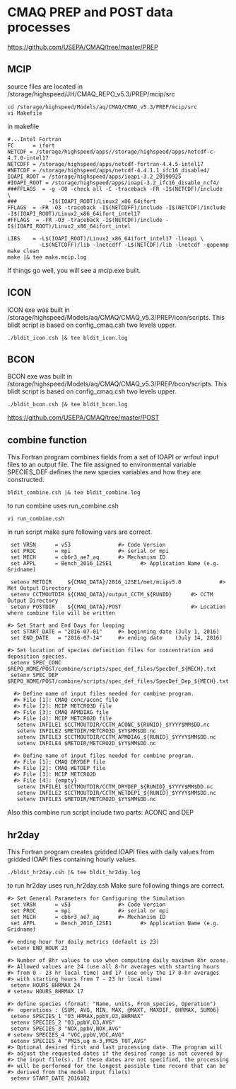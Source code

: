 # CMAQ PREP and POST data processes


https://github.com/USEPA/CMAQ/tree/master/PREP
## MCIP
source files are located in /storage/highspeed/JH/CMAQ_REPO_v5.3/PREP/mcip/src
```
cd /storage/highspeed/Models/aq/CMAQ/CMAQ_v5.3/PREP/mcip/src
vi Makefile
```
in makefile
```
#...Intel Fortran
FC      = ifort
NETCDF = /storage/highspeed/apps//storage/highspeed/apps/netcdf-c-4.7.0-intel17
NETCDFF = /storage/highspeed/apps/netcdf-fortran-4.4.5-intel17
#NETCDF = /storage/highspeed/apps/netcdf-4.4.1.1_ifc16_disable4/
IOAPI_ROOT = /storage/highspeed/apps/ioapi-3.2_20190925
#IOAPI_ROOT = /storage/highspeed/apps/ioapi-3.2_ifc16_disable_ncf4/
###FFLAGS  = -g -O0 -check all -C -traceback -FR -I$(NETCDF)/include  \
###          -I$(IOAPI_ROOT)/Linux2_x86_64ifort
FFLAGS  = -FR -O3 -traceback -I$(NETCDFF)/include -I$(NETCDF)/include -I$(IOAPI_ROOT)/Linux2_x86_64ifort_intel17
#FFLAGS  = -FR -O3 -traceback -I$(NETCDF)/include -I$(IOAPI_ROOT)/Linux2_x86_64ifort_intel

LIBS    = -L$(IOAPI_ROOT)/Linux2_x86_64ifort_intel17 -lioapi \
          -L$(NETCDFF)/lib -lnetcdff -L$(NETCDF)/lib -lnetcdf -qopenmp
make clean
make |& tee make.mcip.log
```
If things go well, you will see a mcip.exe built.

## ICON
ICON exe was built in 
/storage/highspeed/Models/aq/CMAQ/CMAQ_v5.3/PREP/icon/scripts. This blidt script is based on config_cmaq.csh two levels upper.

```
./bldit_icon.csh |& tee bldit_icon.log
```

## BCON
BCON exe was built in 
/storage/highspeed/Models/aq/CMAQ/CMAQ_v5.3/PREP/bcon/scripts. This blidt script is based on config_cmaq.csh two levels upper.

```
./bldit_bcon.csh |& tee bldit_bcon.log
```


https://github.com/USEPA/CMAQ/tree/master/POST
## combine function
This Fortran program combines fields from a set of IOAPI or wrfout input files to an output file. The file assigned to environmental variable SPECIES_DEF defines the new species variables and how they are constructed.

```
bldit_combine.csh |& tee bldit_combine.log
```
to run combine uses run_combine.csh
```
vi run_combine.csh
```
in run script
make sure following vars are correct.
```
 set VRSN      = v53               #> Code Version
 set PROC      = mpi               #> serial or mpi
 set MECH      = cb6r3_ae7_aq      #> Mechanism ID
 set APPL      = Bench_2016_12SE1         #> Application Name (e.g. Gridname)

 setenv METDIR     ${CMAQ_DATA}/2016_12SE1/met/mcipv5.0            #> Met Output Directory
 setenv CCTMOUTDIR ${CMAQ_DATA}/output_CCTM_${RUNID}      #> CCTM Output Directory
 setenv POSTDIR    ${CMAQ_DATA}/POST                      #> Location where combine file will be written

#> Set Start and End Days for looping
 set START_DATE = "2016-07-01"     #> beginning date (July 1, 2016)
 set END_DATE   = "2016-07-14"     #> ending date    (July 14, 2016)

#> Set location of species definition files for concentration and deposition species.
 setenv SPEC_CONC $REPO_HOME/POST/combine/scripts/spec_def_files/SpecDef_${MECH}.txt
 setenv SPEC_DEP  $REPO_HOME/POST/combine/scripts/spec_def_files/SpecDef_Dep_${MECH}.txt

  #> Define name of input files needed for combine program.
  #> File [1]: CMAQ conc/aconc file
  #> File [2]: MCIP METCRO3D file
  #> File [3]: CMAQ APMDIAG file
  #> File [4]: MCIP METCRO2D file
   setenv INFILE1 $CCTMOUTDIR/CCTM_ACONC_${RUNID}_$YYYY$MM$DD.nc
   setenv INFILE2 $METDIR/METCRO3D_$YY$MM$DD.nc
   setenv INFILE3 $CCTMOUTDIR/CCTM_APMDIAG_${RUNID}_$YYYY$MM$DD.nc
   setenv INFILE4 $METDIR/METCRO2D_$YY$MM$DD.nc

  #> Define name of input files needed for combine program.
  #> File [1]: CMAQ DRYDEP file
  #> File [2]: CMAQ WETDEP file
  #> File [3]: MCIP METCRO2D
  #> File [4]: {empty}
   setenv INFILE1 $CCTMOUTDIR/CCTM_DRYDEP_${RUNID}_$YYYY$MM$DD.nc
   setenv INFILE2 $CCTMOUTDIR/CCTM_WETDEP1_${RUNID}_$YYYY$MM$DD.nc
   setenv INFILE3 $METDIR/METCRO2D_$YY$MM$DD.nc
```

Also this combine run script include two parts: ACONC and DEP

## hr2day
This Fortran program creates gridded IOAPI files with daily values from gridded IOAPI files containing hourly values.

```
./bldit_hr2day.csh |& tee bldit_hr2day.log
```
to run hr2day uses run_hr2day.csh
Make sure following things are correct.
```
#> Set General Parameters for Configuring the Simulation
 set VRSN      = v53               #> Code Version
 set PROC      = mpi               #> serial or mpi
 set MECH      = cb6r3_ae7_aq      #> Mechanism ID
 set APPL      = Bench_2016_12SE1         #> Application Name (e.g. Gridname)

#> ending hour for daily metrics (default is 23)
 setenv END_HOUR 23

#> Number of 8hr values to use when computing daily maximum 8hr ozone.
#> Allowed values are 24 (use all 8-hr averages with starting hours
#> from 0 - 23 hr local time) and 17 (use only the 17 8-hr averages
#> with starting hours from 7 - 23 hr local time)
 setenv HOURS_8HRMAX 24
# setenv HOURS_8HRMAX 17

#> define species (format: "Name, units, From_species, Operation")
#>  operations : {SUM, AVG, MIN, MAX, @MAXT, MAXDIF, 8HRMAX, SUM06}
 setenv SPECIES_1 "O3_HRMAX,ppbV,O3,8HRMAX"
 setenv SPECIES_2 "O3,ppbV,O3,AVG"
 setenv SPECIES_3 "NOX,ppbV,NOX,AVG"
# setenv SPECIES_4 "VOC,ppbV,VOC,AVG"
 setenv SPECIES_4 "PM25,ug m-3,PM25_TOT,AVG"
#> Optional desired first and last processing date. The program will
#> adjust the requested dates if the desired range is not covered by
#> the input file(s). If these dates are not specified, the processing
#> will be performed for the longest possible time record that can be
#> derived from the model input file(s)
 setenv START_DATE 2016182

```


